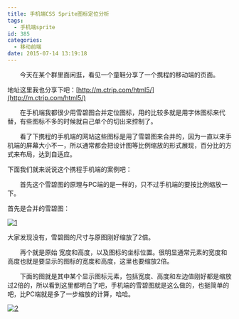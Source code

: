 ```yaml
---
title: 手机端CSS Sprite图标定位分析
tags:
  - 手机端sprite
id: 385
categories:
  - 移动前端
date: 2015-07-14 13:19:18
---
```


&emsp;&emsp;今天在某个群里面闲逛，看见一个童鞋分享了一个携程的移动端的页面。

地址这里我也分享下吧：[http://m.ctrip.com/html5/](http://m.ctrip.com/html5/)

&emsp;&emsp;在手机端我都很少用雪碧图合并定位图标，用的比较多就是用字体图标来代替，有些图标不多的时候就自己单个的切出来控制了。

&emsp;&emsp;看了下携程的手机端的网站这些图标是用了雪碧图来合并的，因为一直以来手机端的屏幕大小不一，所以通常都会把设计图等比例缩放的形式展现，百分比的方式来布局，达到自适应。

下面我们就来说说这个携程手机端的案例吧：

&emsp;&emsp;首先这个雪碧图的原理与PC端的是一样的，只不过手机端的要按比例缩放一下。

首先是合并的雪碧图：

[![1](http://www.npm8.com/wp-content/uploads/2015/07/110.jpg)](http://www.npm8.com/wp-content/uploads/2015/07/110.jpg)

大家发现没有，雪碧图的尺寸与原图刚好缩放了2倍。

&emsp;&emsp;再个就是原始 宽度和高度，以及图标的坐标位置。很明显通常元素的宽度和高度也就是要显示的图标的宽度和高度，这里也要缩放2倍。

&emsp;&emsp;下面的图就是其中某个显示图标元素，包括宽度、高度和左边值刚好都是缩放过2倍的，所以看到这里都明白了吧，手机端的雪碧图就是这么做的，也挺简单的吧，比PC端就是多了一步缩放的计算，哈哈。

[![2](http://www.npm8.com/wp-content/uploads/2015/07/24.jpg)](http://www.npm8.com/wp-content/uploads/2015/07/24.jpg)